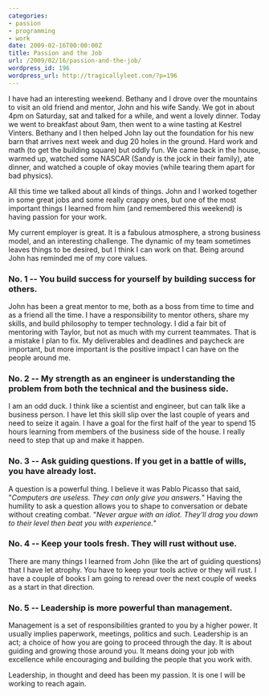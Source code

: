 ```yaml
---
categories:
- passion
- programming
- work
date: 2009-02-16T00:00:00Z
title: Passion and the Job
url: /2009/02/16/passion-and-the-job/
wordpress_id: 196
wordpress_url: http://tragicallyleet.com/?p=196
---
```


I have had an interesting weekend. Bethany and I drove over the mountains to visit an old friend and mentor, John and his wife Sandy. We got in about 4pm on Saturday, sat and talked for a while, and went a lovely dinner. Today we went to breakfast about 9am, then went to a wine tasting at Kestrel Vinters. Bethany and I then helped John lay out the foundation for his new barn that arrives next week and dug 20 holes in the ground. Hard work and math (to get the building square) but oddly fun. We came back in the house, warmed up, watched some NASCAR (Sandy is the jock in their family), ate dinner, and watched a couple of okay movies (while tearing them apart for bad physics).

All this time we talked about all kinds of things. John and I worked together in some great jobs and some really crappy ones, but one of the most important things I learned from him (and remembered this weekend) is having passion for your work.

My current employer is great. It is a fabulous atmosphere, a strong business model, and an interesting challenge. The dynamic of my team sometimes leaves things to be desired, but I think I can work on that. Being around John has reminded me of my core values.

### No. 1 -- You build success for yourself by building success for others.

John has been a great mentor to me, both as a boss from time to time and as a friend all the time. I have a responsibility to mentor others, share my skills, and build philosophy to temper technology. I did a fair bit of mentoring with Taylor, but not as much with my current teammates. That is a mistake I plan to fix. My deliverables and deadlines and paycheck are important, but more important is the positive impact I can have on the people around me.

### No. 2 -- My strength as an engineer is understanding the problem from both the technical and the business side.

I am an odd duck. I think like a scientist and engineer, but can talk like a business person. I have let this skill slip over the last couple of years and need to seize it again. I have a goal for the first half of the year to spend 15 hours learning from members of the business side of the house. I really need to step that up and make it happen.

### No. 3 -- Ask guiding questions. If you get in a battle of wills, you have already lost.

A question is a powerful thing. I believe it was Pablo Picasso that said, "*Computers are useless. They can only give you answers.*" Having the humility to ask a question allows you to shape to conversation or debate without creating combat. "*Never argue with an idiot. They’ll drag you down to their level then beat you with experience.*"

### No. 4 -- Keep your tools fresh. They will rust without use.

There are many things I learned from John (like the art of guiding questions) that I have let atrophy. You have to keep your tools active or they will rust. I have a couple of books I am going to reread over the next couple of weeks as a start in that direction.

### No. 5 -- Leadership is more powerful than management.

Management is a set of responsibilities granted to you by a higher power. It usually implies paperwork, meetings, politics and such. Leadership is an act; a choice of how you are going to proceed through the day. It is about guiding and growing those around you. It means doing your job with excellence while encouraging and building the people that you work with.

Leadership, in thought and deed has been my passion. It is one I will be working to reach again.
